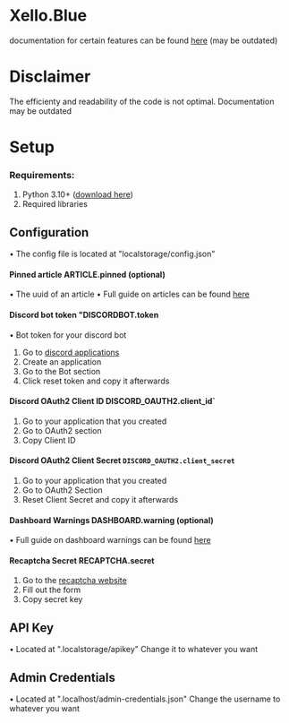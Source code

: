 # Xello.Blue
documentation for certain features can be found [here](<https://github.com/Xello-Blue/docs/tree/main>) (may be outdated)

# Disclaimer
The efficienty and readability of the code is not optimal. Documentation may be outdated

# Setup
### Requirements:
1. Python 3.10+ ([download here](<https://www.python.org/downloads/>))
2. Required libraries

## Configuration
• The config file is located at "localstorage/config.json"


#### Pinned article ARTICLE.pinned (optional)
• The uuid of an article
• Full guide on articles can be found [here](<https://github.com/Xello-Blue/docs/tree/main/articles>)

#### Discord bot token "DISCORDBOT.token
• Bot token for your discord bot

1. Go to [discord applications](<https://discord.com/developers/applications>)
2. Create an application
3. Go to the Bot section
4. Click reset token and copy it afterwards

#### Discord OAuth2 Client ID DISCORD_OAUTH2.client_id`
1. Go to your application that you created
2. Go to OAuth2 section
3. Copy Client ID

#### Discord OAuth2 Client Secret `DISCORD_OAUTH2.client_secret`
1. Go to your application that you created
2. Go to OAuth2 Section
3. Reset Client Secret and copy it afterwards

#### Dashboard Warnings DASHBOARD.warning (optional)
• Full guide on dashboard warnings can be found [here](<https://github.com/Xello-Blue/docs/tree/main/dashboard%20warnings>)

#### Recaptcha Secret RECAPTCHA.secret
1. Go to the [recaptcha website](<https://www.google.com/u/1/recaptcha/admin/create>)
2. Fill out the form
3. Copy secret key

## API Key
• Located at ".localstorage/apikey"
Change it to whatever you want

## Admin Credentials
• Located at ".localhost/admin-credentials.json"
Change the username to whatever you want
